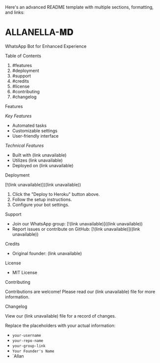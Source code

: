 Here's an advanced README template with multiple sections, formatting, and links:

ALLANELLA-𝐌𝐃
========================
WhatsApp Bot for Enhanced Experience

Table of Contents


1. #features
2. #deployment
3. #support
4. #credits
5. #license
6. #contributing
7. #changelog

Features


*Key Features*
- Automated tasks
- Customizable settings
- User-friendly interface

*Technical Features*
- Built with (link unavailable)
- Utilizes (link unavailable)
- Deployed on (link unavailable)

Deployment


[!(link unavailable)]((link unavailable))

1. Click the "Deploy to Heroku" button above.
2. Follow the setup instructions.
3. Configure your bot settings.

Support


- Join our WhatsApp group: [!(link unavailable)]((link unavailable))
- Report issues or contribute on GitHub: [!(link unavailable)]((link unavailable))

Credits


- Original founder: (link unavailable)

License


- MIT License

Contributing


Contributions are welcome! Please read our (link unavailable) file for more information.

Changelog


View our (link unavailable) file for a record of changes.

Replace the placeholders with your actual information:

- `your-username`
- `your-repo-name`
- `your-group-link`
- `Your Founder's Name`
- `Allan
